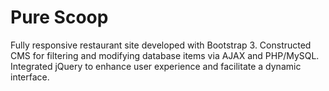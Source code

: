 # Pure Scoop

Fully responsive restaurant site developed with Bootstrap 3.
Constructed CMS for filtering and modifying database items via AJAX and PHP/MySQL.
Integrated jQuery to enhance user experience and facilitate a dynamic interface.
